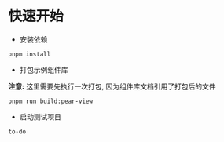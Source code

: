# 快速开始

- 安装依赖

```
pnpm install
```

- 打包示例组件库

**注意:** 这里需要先执行一次打包, 因为组件库文档引用了打包后的文件

```
pnpm run build:pear-view
```

- 启动测试项目

```
to-do
```
